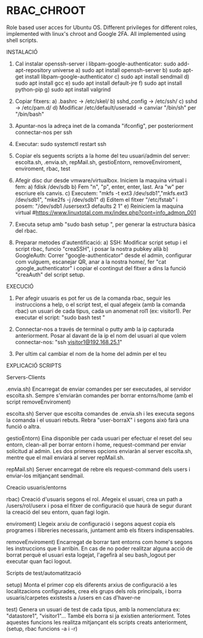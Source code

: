 # RBAC_CHROOT

Role based user acces for Ubuntu OS. Different privileges for different roles, implemented with linux's chroot and Google 2FA.
All implemented using shell scripts.



INSTALACIÓ

1. Cal instalar openssh-server i libpam-google-authenticator: 
    sudo add-apt-repository universe
    a) sudo apt install openssh-server
    b) sudo apt-get install libpam-google-authenticator
    c) sudo apt install sendmail
    d) sudo apt install gcc
    e) sudo apt install default-jre
    f) sudo apt install python-pip
    g) sudo apt install valgrind

2. Copiar fitxers:
    a) .bashrc -> /etc/skel/
    b) sshd_config -> /etc/ssh/
    c) sshd -> /etc/pam.d/
    d) Modificar /etc/default/useradd -> canviar "/bin/sh" per "/bin/bash"

3. Apuntar-nos la adreça inet de la comanda "ifconfig", per posteriorment connectar-nos per ssh

4. Executar: sudo systemctl restart ssh

5. Copiar els seguents scripts a la home del teu usuari/admin del server:
    escolta.sh, .envia.sh, repMail.sh, gestioEntorn, removeEnviroment, enviroment, rbac, test

6. Afegir disc dur desde vmware/virtualbox. Iniciem la maquina virtual i fem:
    a) fdisk /dev/sdb
    b) Fem "n", "p", enter, enter, last. Ara "w" per escriure els canvis.
    c) Executem: "mkfs -t ext3 /dev/sdb1","mkfs.ext3  /dev/sdb1", "mke2fs -j /dev/sdb1"
    d) Editem el fitxer "/etc/fstab" i posem: "/dev/sdb1 /usersext3 defaults 2 1"
    e) Reiniciem la maquina virtual
    #https://www.linuxtotal.com.mx/index.php?cont=info_admon_001

7. Executa setup amb "sudo bash setup <nomUsuari>", per generar la estructura bàsica del rbac.

8. Preparar metodes d'autentificació:
    a) SSH: Modificar script setup i el script rbac, funcio "creaSSH", i posar la nostra pubkey allà
    b) GoogleAuth: Correr "google-authenticator" desde el admin, configurar com vulguem, escanejar QR, anar a la nostra home/, fer "cat .google_authenticator" i copiar el contingut del fitxer a dins la funció "creaAuth" del script setup.



EXECUCIÓ

1. Per afegir usuaris es pot fer us de la comanda rbac, seguir les instruccions a help, o el script test, el qual afegeix (amb la comanda rbac) un usuari de cada tipus, cada un anomenat rol1 (ex: visitor1).
Per executar el script: "sudo bash test <nomUsuari>"

2. Connectar-nos a través de terminal o putty amb la ip capturada anteriorment. Posar al davant de la ip el nom del usuari al que volem connectar-nos: "ssh visitor1@192.168.25.1"
3. Per ultim cal cambiar el nom de la home del admin per el teu


EXPLICACIÓ SCRIPTS

Servers-Clients

.envia.sh)
    Encarregat de enviar comandes per ser executades, al servidor escolta.sh. Sempre s'enviaràn comandes per borrar entorns/home (amb el script removeEnviroment)

escolta.sh)
    Server que escolta comandes de .envia.sh i les executa segons la comanda i el usuari rebuts. Rebra "user-borraX" i segons això farà una funció o altra.

gestioEntorn)
    Eina disponible per cada usuari per efectuar el reset del seu entorn, clean-all per borrar entorn i home, request-command per enviar solicitud al admin. Les dos primeres opcions enviaràn al server escolta.sh, mentre que el mail enviarà al server repMail.sh.

repMail.sh)
    Server encarregat de rebre els request-command dels users i enviar-los mitjançant sendmail.


Creacio usuaris/entorns

rbac)
    Creació d'usuaris segons el rol. Afegeix el usuari, crea un path a /users/rol/userx i posa el fitxer de configuració que haurà de segur durant la creació del seu entorn, quan fagi login.

enviroment)
    Llegeix arxiu de configuració i segons aquest copia els programes i llibreries necessaris, juntament amb els fitxers indispensables.

removeEnviroment)
    Encarregat de borrar tant entorns com home's segons les instruccions que li arribin. En cas de no poder realitzar alguna acció de borrat perquè el usuari esta logejat, l'agefirà al seu bash_logout per executar quan faci logout.


Scripts de test/automatització

setup)
    Monta el primer cop els diferents arxius de configuració a les localitzacions configurades, crea els grups dels rols principals, i borra usuaris/carpetes existests a /users en cas d'haver-ne

test)
    Genera un usuari de test de cada tipus, amb la nomenclatura ex: "datastore1", "visitor1"... També els borra si ja existien anteriorment. Totes aquestes funcions les realitza mitjançant els scripts creats anteriorment, (setup, rbac funcions -a i -r)
